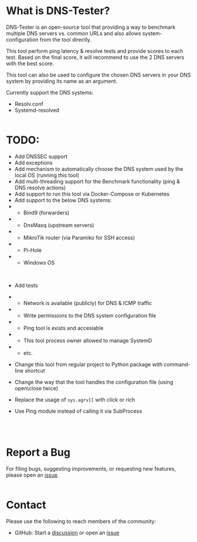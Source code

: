 # What is DNS-Tester?

DNS-Tester is an open-source tool that providing a way to benchmark multiple DNS servers vs. common URLs and also allows system-configuration from the tool directly.

This tool perform ping latency & resolve tests and provide scores to each test.
Based on the final score, it will recommend to use the 2 DNS servers with the best score.

This tool can also be used to configure the chosen DNS servers in your DNS system by providing its name as an argument.

Currently support the DNS systems:
* Resolv.conf
* Systemd-resolved
<br /><br />
# TODO:

* Add DNSSEC support
* Add exceptions
* Add mechanism to automatically choose the DNS system used by the local OS (running this tool)
* Add multi-threading support for the Benchmark functionality (ping & DNS resolve actions)
* Add support to run this tool via Docker-Compose or Kubernetes
* Add support to the below DNS systems:
* * Bind9 (forwarders)
* * DnsMasq (upstream servers)
* * MikroTik router (via Paramiko for SSH access)
* * Pi-Hole
* * Windows OS

<br />

* Add tests
* * Network is available (publicly) for DNS & ICMP traffic
* * Write permissions to the DNS system configuration file
* * Ping tool is exists and accesiable
* * This tool process owner allowed to manage SystemD
* * etc.

* Change this tool from regular project to Python package with command-line shortcut
* Change the way that the tool handles the configuration file (using open\close twice)
* Replace the usage of `sys.agrv[]` with click or rich
* Use Ping module instead of calling it via SubProcess

<br /><br />
# Report a Bug

For filing bugs, suggesting improvements, or requesting new features, please open an [issue](https://github.com/rook/rook/issues).
<br /><br />
# Contact

Please use the following to reach members of the community:

- GitHub: Start a [discussion](https://github.com/Devorkin/DNS-Tester/discussions) or open an [issue](https://github.com/Devorkin/DNS-Tester/issues)
